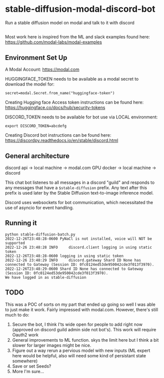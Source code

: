 # stable-diffusion-modal-discord-bot
Run a stable diffusion model on modal and talk to it with discord

##
Most work here is inspired from the ML and slack examples found here: 
https://github.com/modal-labs/modal-examples

## Environment Set Up

A Modal Account:
https://modal.com

HUGGINGFACE_TOKEN needs to be available as a modal secret to download the model for:
```
secret=modal.Secret.from_name("huggingface-token")
```

Creating Hugging face Access token instructions can be found here:
https://huggingface.co/docs/hub/security-tokens

DISCORD_TOKEN needs to be available for bot use via LOCAL environment:
```
export DISCORD_TOKEN=abcdefg
```

Creating Discord bot instructions can be found here:
https://discordpy.readthedocs.io/en/stable/discord.html

## General architecture

discord api -> local machine -> modal.com GPU docker -> local machine -> discord

This chat bot listenes to all messages in a discord "guild" and responds to any messages that have a `$stable-diffusion` prefix.  Any text after this prefix is used later by the Stable Diffusion text-to-image inference model.

Discord uses websockets for bot communication, which necessitated the use of asyncio for event handling.

## Running it
```
python stable-diffusion-batch.py
2022-12-26T23:48:28-0600 PyNaCl is not installed, voice will NOT be supported
2022-12-26 23:48:28 INFO     discord.client logging in using static token
2022-12-26T23:48:28-0600 logging in using static token
2022-12-26 23:48:29 INFO     discord.gateway Shard ID None has connected to Gateway (Session ID: 0fc0124ed53de950042cde3f013f3970).
2022-12-26T23:48:29-0600 Shard ID None has connected to Gateway (Session ID: 0fc0124ed53de950042cde3f013f3970).
We have logged in as stable-diffusion
```

## TODO
This was a POC of sorts on my part that ended up going so well I was able to just make it work.  Fairly impressed with modal.com. However, there's still much to do:
1. Secure the bot, I think I'ts wide open for people to add right now (approved on discord guild admin side not bot's).  This work will require Oauth2 work
2. General improvements to ML function.  skys the limit here but I think a bit slower for larger images might be nice.
3. Figure out a way rerun a pervious model with new inputs (ML expert here would be helpful, also will need some kind of persistant state somewhere)
4. Save or set Seeds?
5. More I'm sure...
